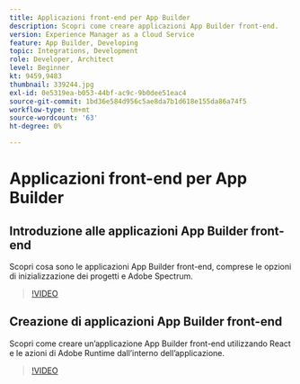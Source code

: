 ```yaml
---
title: Applicazioni front-end per App Builder
description: Scopri come creare applicazioni App Builder front-end.
version: Experience Manager as a Cloud Service
feature: App Builder, Developing
topic: Integrations, Development
role: Developer, Architect
level: Beginner
kt: 9459,9483
thumbnail: 339244.jpg
exl-id: 0e5319ea-b053-44bf-ac9c-9b0dee51eac4
source-git-commit: 1bd36e584d956c5ae8da7b1d618e155da86a74f5
workflow-type: tm+mt
source-wordcount: '63'
ht-degree: 0%

---
```


# Applicazioni front-end per App Builder

## Introduzione alle applicazioni App Builder front-end

Scopri cosa sono le applicazioni App Builder front-end, comprese le opzioni di inizializzazione dei progetti e Adobe Spectrum.

>[!VIDEO](https://video.tv.adobe.com/v/339247/?quality=12&learn=on)

## Creazione di applicazioni App Builder front-end

Scopri come creare un’applicazione App Builder front-end utilizzando React e le azioni di Adobe Runtime dall’interno dell’applicazione.

>[!VIDEO](https://video.tv.adobe.com/v/339248/?quality=12&learn=on)
